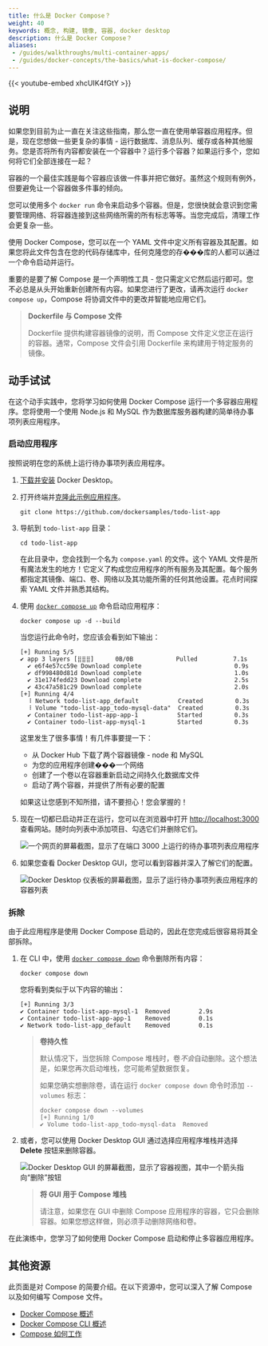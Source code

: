 ```yaml
---
title: 什么是 Docker Compose？
weight: 40
keywords: 概念, 构建, 镜像, 容器, docker desktop
description: 什么是 Docker Compose？
aliases:
 - /guides/walkthroughs/multi-container-apps/
 - /guides/docker-concepts/the-basics/what-is-docker-compose/
---
```


{{< youtube-embed xhcUIK4fGtY >}}

## 说明

如果您到目前为止一直在关注这些指南，那么您一直在使用单容器应用程序。但是，现在您想做一些更复杂的事情 - 运行数据库、消息队列、缓存或各种其他服务。您是否将所有内容都安装在一个容器中？运行多个容器？如果运行多个，您如何将它们全部连接在一起？

容器的一个最佳实践是每个容器应该做一件事并把它做好。虽然这个规则有例外，但要避免让一个容器做多件事的倾向。

您可以使用多个 `docker run` 命令来启动多个容器。但是，您很快就会意识到您需要管理网络、将容器连接到这些网络所需的所有标志等等。当您完成后，清理工作会更复杂一些。

使用 Docker Compose，您可以在一个 YAML 文件中定义所有容器及其配置。如果您将此文件包含在您的代码存储库中，任何克隆您的存���库的人都可以通过一个命令启动并运行。

重要的是要了解 Compose 是一个声明性工具 - 您只需定义它然后运行即可。您不必总是从头开始重新创建所有内容。如果您进行了更改，请再次运行 `docker compose up`，Compose 将协调文件中的更改并智能地应用它们。

> **Dockerfile 与 Compose 文件**
>
> Dockerfile 提供构建容器镜像的说明，而 Compose 文件定义您正在运行的容器。通常，Compose 文件会引用 Dockerfile 来构建用于特定服务的镜像。


## 动手试试

在这个动手实践中，您将学习如何使用 Docker Compose 运行一个多容器应用程序。您将使用一个使用 Node.js 和 MySQL 作为数据库服务器构建的简单待办事项列表应用程序。

### 启动应用程序

按照说明在您的系统上运行待办事项列表应用程序。

1. [下载并安装](https://www.docker.com/products/docker-desktop/) Docker Desktop。
2. 打开终端并[克隆此示例应用程序](https://github.com/dockersamples/todo-list-app)。

    ```console
    git clone https://github.com/dockersamples/todo-list-app 
    ```

3. 导航到 `todo-list-app` 目录：

    ```console
    cd todo-list-app
    ```

    在此目录中，您会找到一个名为 `compose.yaml` 的文件。这个 YAML 文件是所有魔法发生的地方！它定义了构成您应用程序的所有服务及其配置。每个服务都指定其镜像、端口、卷、网络以及其功能所需的任何其他设置。花点时间探索 YAML 文件并熟悉其结构。

4. 使用 [`docker compose up`](/reference/cli/docker/compose/up/) 命令启动应用程序：

    ```console
    docker compose up -d --build
    ```

    当您运行此命令时，您应该会看到如下输出：

    ```console
    [+] Running 5/5
    ✔ app 3 layers [⣿⣿⣿]      0B/0B            Pulled          7.1s
      ✔ e6f4e57cc59e Download complete                          0.9s
      ✔ df998480d81d Download complete                          1.0s
      ✔ 31e174fedd23 Download complete                          2.5s
      ✔ 43c47a581c29 Download complete                          2.0s
    [+] Running 4/4
      ⠸ Network todo-list-app_default           Created         0.3s
      ⠸ Volume "todo-list-app_todo-mysql-data"  Created         0.3s
      ✔ Container todo-list-app-app-1           Started         0.3s
      ✔ Container todo-list-app-mysql-1         Started         0.3s
    ```

    这里发生了很多事情！有几件事要提一下：

    - 从 Docker Hub 下载了两个容器镜像 - node 和 MySQL
    - 为您的应用程序创建���一个网络
    - 创建了一个卷以在容器重新启动之间持久化数据库文件
    - 启动了两个容器，并提供了所有必要的配置

    如果这让您感到不知所措，请不要担心！您会掌握的！

5. 现在一切都已启动并正在运行，您可以在浏览器中打开 [http://localhost:3000](http://localhost:3000) 查看网站。随时向列表中添加项目、勾选它们并删除它们。

    ![一个网页的屏幕截图，显示了在端口 3000 上运行的待办事项列表应用程序](images/todo-list-app.webp?border=true&w=950&h=400)

6. 如果您查看 Docker Desktop GUI，您可以看到容器并深入了解它们的配置。

    ![Docker Desktop 仪表板的屏幕截图，显示了运行待办事项列表应用程序的容器列表](images/todo-list-containers.webp?border=true&w=950&h=400)


### 拆除

由于此应用程序是使用 Docker Compose 启动的，因此在您完成后很容易将其全部拆除。

1. 在 CLI 中，使用 [`docker compose down`](/reference/cli/docker/compose/down/) 命令删除所有内容：

    ```console
    docker compose down
    ```

    您将看到类似于以下内容的输出：

    ```console
    [+] Running 3/3
    ✔ Container todo-list-app-mysql-1  Removed        2.9s
    ✔ Container todo-list-app-app-1    Removed        0.1s
    ✔ Network todo-list-app_default    Removed        0.1s
    ```

    > **卷持久性**
    >
    > 默认情况下，当您拆除 Compose 堆栈时，卷*不会*自动删除。这个想法是，如果您再次启动堆栈，您可能希望数据恢复。
    >
    > 如果您确实想删除卷，请在运行 `docker compose down` 命令时添加 `--volumes` 标志：
    >
    > ```console
    > docker compose down --volumes
    > [+] Running 1/0
    > ✔ Volume todo-list-app_todo-mysql-data  Removed
    > ```

2. 或者，您可以使用 Docker Desktop GUI 通过选择应用程序堆栈并选择 **Delete** 按钮来删除容器。

    ![Docker Desktop GUI 的屏幕截图，显示了容器视图，其中一个箭头指向“删除”按钮](images/todo-list-delete.webp?w=930&h=400)

    > **将 GUI 用于 Compose 堆栈**
    >
    > 请注意，如果您在 GUI 中删除 Compose 应用程序的容器，它只会删除容器。如果您想这样做，则必须手动删除网络和卷。

在此演练中，您学习了如何使用 Docker Compose 启动和停止多容器应用程序。


## 其他资源

此页面是对 Compose 的简要介绍。在以下资源中，您可以深入了解 Compose 以及如何编写 Compose 文件。


* [Docker Compose 概述](/compose/)
* [Docker Compose CLI 概述](/compose/reference/)
* [Compose 如何工作](/compose/intro/compose-application-model/)
